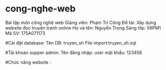 # cong-nghe-web
Bài tập môn công nghệ web
Giảng viên: Phạm Trí Công
Đề tài: Xây dựng website đọc truyện tranh online
Họ và tên: Nguyễn Trọng Sáng
lớp: 59PM1
Mã SV: 175A071173

#Cài đặt database:
Tên DB: truyen_sh
File import:truyen_sh.sql

#Tài khoản supper admin: 
Tên đăng nhập: user
mật khẩu: 123456

#Chức năng website :
